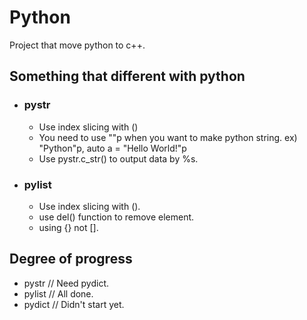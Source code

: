 <h1> Python </h1>
Project that move python to c++.

<h2> Something that different with python </h2>
<ul>
  <li> <h3>pystr</h3> </li>
  <ul>
    <li> Use index slicing with () </li>
    <li> You need to use ""p when you want to make python string. ex) "Python"p, auto a = "Hello World!"p </li>
    <li> Use pystr.c_str() to output data by %s. </li>
  </ul>
</ul>
<ul>
  <li> <h3>pylist</h3> </li>
  <ul>
    <li> Use index slicing with (). </li>
    <li> use del() function to remove element. </li>
    <li> using {} not []. </li>
  </ul>
</ul>

<h2> Degree of progress </h2>
<ul>
  <li>pystr // Need pydict.</li>
  <li>pylist // All done.</li>
  <li>pydict // Didn't start yet.</li>
<ul>
